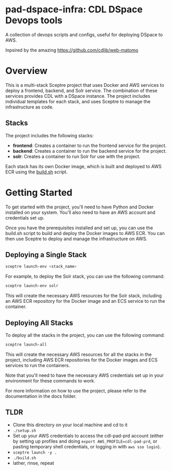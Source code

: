 # pad-dspace-infra: CDL DSpace Devops tools
A collection of devops scripts and configs, useful for deploying DSpace to AWS.

Inpsired by the amazing https://github.com/cdlib/web-matomo

# Overview

This is a multi-stack Sceptre project that uses Docker and AWS services to
deploy a frontend, backend, and Solr service. The combination of these services
provides CDL with a DSpace instance. The project includes individual templates 
for each stack, and uses Sceptre to manage the infrastructure as code.

## Stacks
The project includes the following stacks:

* **frontend**: Creates a container to run the frontend service for the project.
* **backend**: Creates a container to run the backend service for the project.
* **solr**: Creates a container to run Solr for use with the project.

Each stack has its own Docker image, which is built and deployed to AWS ECR
using the [build.sh](build.sh) script.

# Getting Started

To get started with the project, you'll need to have Python and Docker installed
on your system. You'll also need to have an AWS account and credentials set up.

Once you have the prerequisites installed and set up, you can use the build.sh 
script to build and deploy the Docker images to AWS ECR. You can then use 
Sceptre to deploy and manage the infrastructure on AWS.

## Deploying a Single Stack

```bash
sceptre launch-env <stack_name>
```
For example, to deploy the Solr stack, you can use the following command:
```bash
sceptre launch-env solr
```

This will create the necessary AWS resources for the Solr stack, including an 
AWS ECR repository for the Docker image and an ECS service to run the container.

## Deploying All Stacks

To deploy all the stacks in the project, you can use the following command:

```bash
sceptre launch-all
```

This will create the necessary AWS resources for all the stacks in the project, 
including AWS ECR repositories for the Docker images and ECS services to run the
containers.

Note that you'll need to have the necessary AWS credentials set up in your 
environment for these commands to work.

For more information on how to use the project, please refer to the 
documentation in the docs folder.


## TLDR
* Clone this directory on your local machine and cd to it
* `./setup.sh`
* Set up your AWS credentials to access the cdl-pad-prd account (either by setting up
profiles and doing `export AWS_PROFILE=cdl-pad-prd`, or pasting temporary shell
credentials, or logging in with `aws sso login`).
* `sceptre launch -y .`
* `./build.sh`
* lather, rinse, repeat
